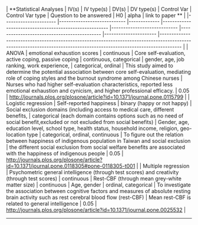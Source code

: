 | **Statistical Analyses 	| IV(s)                       	| IV type(s)  	| DV(s)                                                 	| DV type(s)                 	| Control Var                                	| Control Var type     	| Question to be answered                                                                                                                                             	| H0     	| alpha 	| link to paper **                                                         	|
|----------------------	|----------------------------	|-------------	|-------------------------------------------------------	|----------------------------	|--------------------------------------------	|----------------------	|---------------------------------------------------------------------------------------------------------------------------------------------------------------------	|
| ANOVA                  	| emotional exhaustion scores 	| continuous  	|  Core self-evaluation,  active coping, passive coping 	| continuous, categorical    	| gender, age, job ranking, work experience, 	| categorical, ordinal 	| This study aimed to determine the potential association between core self-evaluation, mediating role of coping styles and the burnout syndrome among Chinese nurses 	| Nurses who had higher self-evaluation characteristics, reported less emotional exhaustion and cynicism, and higher professional efficacy. | 0.05  	| http://journals.plos.org/plosone/article?id=10.1371/journal.pone.0115799 	|
| Logistic regression    	| Self-reported happiness     	| binary (happy or not happy)  	| Social exclusion domains (including access to medical care, different benefits,  	| categorical (each domain contains options such as no need of social benefit,excluded or not excluded from social benefits)   	| Gender, age, education level, school type, health status, household income, religion, geo-location type 	| categorical, ordinal, continuous 	| To figure out the relation between happiness of indigenous population in Taiwan and social exclusion                                                                	| the different social exclusion from social welfare benefits are associated with the happiness of indigenous people  	| 0.05  	| http://journals.plos.org/plosone/article?id=10.1371/journal.pone.0118305#pone-0118305-t001 	|
| Multiple regression    	| Psychometric general intelligence (through test scores) and creativity (through test scores) 	| continuous                   	| Rest-CBF (through mean grey-white matter size)                                   	| continuous                                                                                                                   	| Age, gender                                                                                             	| ordinal, categorical             	| To investigate the association between cognitive factors and measures of absolute resting  brain activity such as rest cerebral blood flow (rest-CBF)               	| Mean rest-CBF is related to general intelligence                                                                    	| 0.05  	| http://journals.plos.org/plosone/article?id=10.1371/journal.pone.0025532                  |


_____________________________________________________________________________________________

